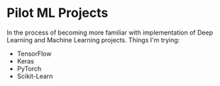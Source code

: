 # Pilot ML Projects
In the process of becoming more familiar with implementation of Deep Learning and Machine Learning projects. Things I'm trying:
- TensorFlow
- Keras
- PyTorch
- Scikit-Learn
